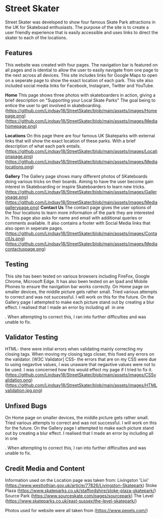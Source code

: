 # Street Skater

Street Skater was developed to show four famous Skate Park attractions in the UK for Skateboad enthusiasts. The purpose of the site is to create a user friendly experience that is easily accessible and uses links to direct the skater to each of the locations.

## Features

This website was created with four pages.
The navigation bar is featured on all pages and is idential to allow the user to easily navigate from one page to the next across all devices.
This site includes links for Google Maps to open on a seperate page to show the exact location of each park.
This site also included social media links for Facebook, Instagram, Twitter and YouTube.

**Home**
This page shows three photos with skateboarders in action, giving a brief description on "Supporting your Local Skate Parks" The goal being to entice the user to get involved in skateboarding. (<https://github.com/Lindsay18/StreetSkater/blob/main/assets/images/Homepage.png>) (<https://github.com/Lindsay18/StreetSkater/blob/main/assets/images/Mediahomepage.png>)

**Locations**
On this page there are four famous UK Skateparks with external links that will show the exact location of these parks. With a brief description of what each park entails. (https://github.com/Lindsay18/StreetSkater/blob/main/assets/images/Locationspage.png) (https://github.com/Lindsay18/StreetSkater/blob/main/assets/images/Medialocations.png)

**Gallery**
The Gallery page shows many different photos of SKateboards doing various tricks on their boards. Aiming to have the user become gain interest in Skateboarding or inspire Skateboarders to learn new tricks. (<https://github.com/Lindsay18/StreetSkater/blob/main/assets/images/Gallerypage.png>) (<https://github.com/Lindsay18/StreetSkater/blob/main/assets/images/Mediagallerypage.png>)
**Contact Us**
The contact page gives the user options of the four locations to learn more information of the park they are interested in. This page also asks for name and email with additional queries or comments available. It also contains a footer with Social Media links that also open in seperate pages. (<https://github.com/Lindsay18/StreetSkater/blob/main/assets/images/ContactUs.png>) (<https://github.com/Lindsay18/StreetSkater/blob/main/assets/images/Mediacontactuspage.png>)

## Testing
This site has been tested on various browsers including FireFox, Google Chrome, Microsoft Edge. It has also been tested on an Ipad and Mobile Phones to ensure the navigation bar works correctly. 
On Home page on smaller devices, the middle picture gets rather small. Tried various attempts to correct and was not successful. I will work on this for the future.
On the Gallery page I attempted to make each picture stand out by creating a blur effect. I realised that I made an error by including all <img> in one <div>. When attempting to correct this, I ran into further difficulties and was unable to fix.

## Validator Testing
HTML- there were initial errors when validating mainly correcting my closing tags. When moving my closing tags closer, this fixed any errors on the validator. [W3C Validator]
CSS- the errors that are on my CSS were due to using negavtive values, I was unaware that negavtive values were not to be used. I was concerned how this would effect my page if I tried to fix it. (https://github.com/Lindsay18/StreetSkater/blob/main/assets/images/CSSvalidation.png) (https://github.com/Lindsay18/StreetSkater/blob/main/assets/images/HTMLvalidation.jpg.png)

## Unfixed Bugs 
On Home page on smaller devices, the middle picture gets rather small. Tried various attempts to correct and was not successful. I will work on this for the future.
On the Gallery page I attempted to make each picture stand out by creating a blur effect. I realised that I made an error by including all <img> in one <div>. When attempting to correct this, I ran into further difficulties and was unable to fix.

## Credit Media and Content
Information used on the Location page was taken from:
Livingston 'Livi' (https://www.westlothian.gov.uk/article/77826/Livingston-Skatepark)
Stoke Plaza (<https://www.skateparks.co.uk/staffordshire/stoke-plaza-skatepark/>)
Source Park (<https://www.sourceskate.com/pages/sourcepark>)
The Level (https://www.skateparks.co.uk/east-sussex/the-level-skatepark/)

Photos used for website were all taken from  (<https://www.pexels.com/>)








